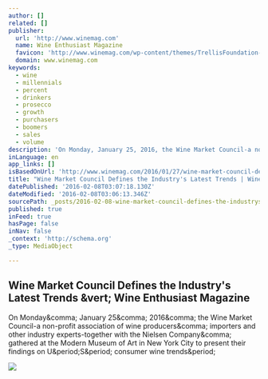 ```yaml
---
author: []
related: []
publisher:
  url: 'http://www.winemag.com'
  name: Wine Enthusiast Magazine
  favicon: 'http://www.winemag.com/wp-content/themes/TrellisFoundation-child/assets/img/favicon.ico'
  domain: www.winemag.com
keywords:
  - wine
  - millennials
  - percent
  - drinkers
  - prosecco
  - growth
  - purchasers
  - boomers
  - sales
  - volume
description: 'On Monday, January 25, 2016, the Wine Market Council-a non-profit association of wine producers, importers and other industry experts-together with the Nielsen Company, gathered at the Modern Museum of Art in New York City to present their findings on U.S. consumer wine trends.'
inLanguage: en
app_links: []
isBasedOnUrl: 'http://www.winemag.com/2016/01/27/wine-market-council-defines-the-industrys-latest-trends/'
title: "Wine Market Council Defines the Industry's Latest Trends | Wine Enthusiast Magazine"
datePublished: '2016-02-08T03:07:18.130Z'
dateModified: '2016-02-08T03:06:13.346Z'
sourcePath: _posts/2016-02-08-wine-market-council-defines-the-industrys-latest-trends-or-w.md
published: true
inFeed: true
hasPage: false
inNav: false
_context: 'http://schema.org'
_type: MediaObject

---
```

<article style=""><h1>Wine Market Council Defines the Industry's Latest Trends &amp;vert; Wine Enthusiast Magazine</h1><p>On Monday&amp;comma; January 25&amp;comma; 2016&amp;comma; the Wine Market Council-a non-profit association of wine producers&amp;comma; importers and other industry experts-together with the Nielsen Company&amp;comma; gathered at the Modern Museum of Art in New York City to present their findings on U&amp;period;S&amp;period; consumer wine trends&amp;period;</p><img src="http://www.winemag.com/wp-content/uploads/2016/01/wmcphoto.jpg" /></article>